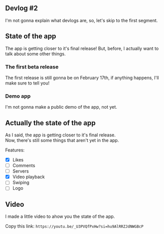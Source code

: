 ## Devlog #2
I'm not gonna explain what devlogs are, so, let's skip to the first segment.

## State of the app
The app is getting closer to it's final release! But, before, I actually want to talk about some other things.

### The first beta release
The first release is still gonna be on February 17th, if anything happens, I'll make sure to tell you!

### Demo app
I'm not gonna make a public demo of the app, not yet.

## Actually the state of the app
As I said, the app is getting closer to it's final release.\
Now, there's still some things that aren't yet in the app.

Features:
- [x] Likes
- [ ] Comments
- [ ] Servers
- [X] Video playback
- [ ] Swiping
- [ ] Logo

## Video
I made a little video to ahow you the state of the app.

Copy this link:
`https://youtu.be/_U3PVQfPxHw?si=hu9AlRRZJdNWGBcP`
